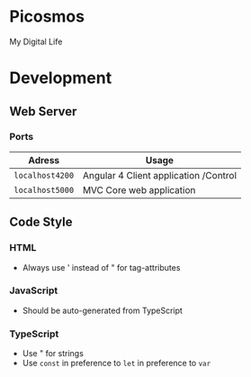 # Picosmos

My Digital Life


# Development

## Web Server

### Ports

| Adress          | Usage |
|-----------------|-------|
| `localhost4200` | Angular 4 Client application /Control |
| `localhost5000` | MVC Core web application |

## Code Style


### HTML

- Always use ' instead of " for tag-attributes

### JavaScript

- Should be auto-generated from TypeScript

### TypeScript

- Use " for strings
- Use `const` in preference to `let` in preference to `var` 
